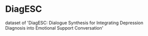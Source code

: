 # DiagESC
dataset of 'DiagESC: Dialogue Synthesis for Integrating Depression Diagnosis into Emotional Support Conversation'
